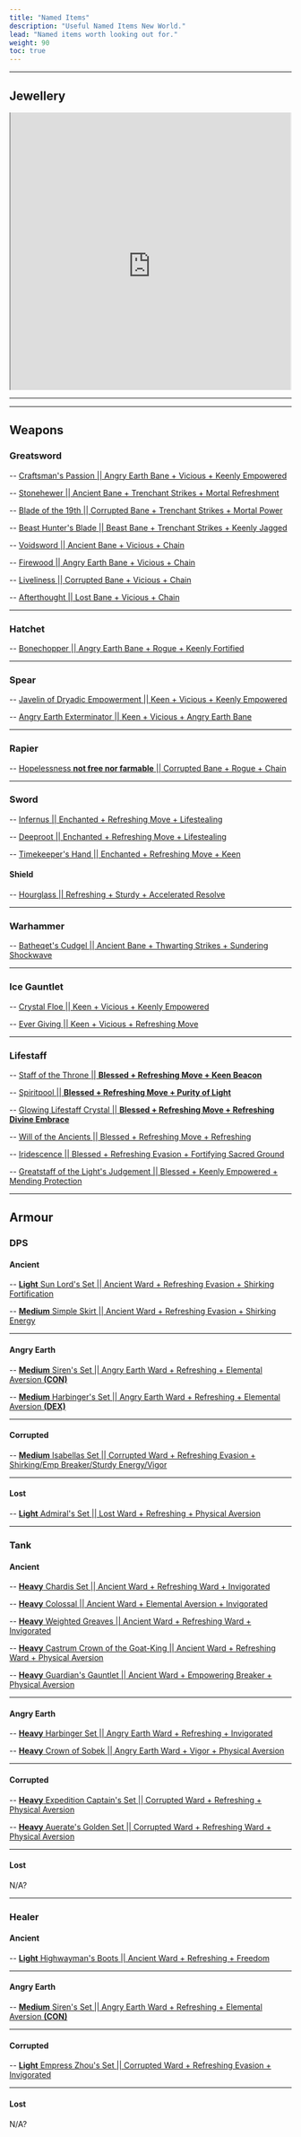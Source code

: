 ```yaml
---
title: "Named Items"
description: "Useful Named Items New World."
lead: "Named items worth looking out for."
weight: 90
toc: true
---
```


---

## Jewellery
<style>
.sheetcontainer {
display:flex;
width:100%;
overflow:hidden;

}
.gsheet {
margin-top:-28px;
margin-bottom:-81px;
height:600px;
width:100%;
}

  

</style>

<div class="sheetcontainer">
<iframe class="gsheet" src="https://docs.google.com/spreadsheets/d/e/2PACX-1vR_8aP20nFKq-l-Zk08SzUsScYofiRLWvdJ_rucl2PdK9Nb8wr-_nZH6YF3t-gGx7hEGIzt-bUnirT9/pubhtml?"></iframe>
</div>

---
---

<!-- ## DPS 

### Weapons

{{< details "Ancient" >}}
### Hatchet

-- <a href="https://nwdb.info/db/item/1hthrowingaxe_bonechoppert5" target="_blank">Bonechopper  || Angry Earth Bane + Rogue + Keenly Fortified</a>

---

### Spear

-- <a href="https://nwdb.info/db/item/2hspear_javelinofdryadicempowermentt5" target="_blank">Javelin of Dryadic Empowerment  || Keen + Vicious + Keenly Empowered</a>

-- <a href="https://nwdb.info/db/item/2hspear_angryearthexterminatort5" target="_blank">Angry Earth Exterminator  || Keen + Vicious + Angry Earth Bane</a>

---

### Rapier

-- <a href="https://nwdb.info/db/item/1hrapier_hopelessnesst5" target="_blank">Hopelessness **not free nor farmable**  || Corrupted Bane + Rogue + Chain</a>

---

### Sword

-- <a href="https://nwdb.info/db/item/1hlongsword_infernust5_v2" target="_blank">Infernus  || Enchanted + Refreshing Move + Lifestealing</a>
{{< /details >}}

{{< details "Angry Earth" >}}
test
{{< /details >}}

{{< details "Beast" >}}
test
{{< /details >}}

{{< details "Corrupted" >}}
test
{{< /details >}}



### Armour

{{< details "Ancient" >}}
test
{{< /details >}}

{{< details "Angry Earth" >}}
test
{{< /details >}}

{{< details "Beast" >}}
test
{{< /details >}}

{{< details "Corrupted" >}}
test
{{< /details >}}

---

## Tank

### Weapons

{{< details "Ancient" >}}
test
{{< /details >}}

{{< details "Angry Earth" >}}
test
{{< /details >}}

{{< details "Beast" >}}
test
{{< /details >}}

{{< details "Corrupted" >}}
test
{{< /details >}}



### Armour

{{< details "Ancient" >}}
test
{{< /details >}}

{{< details "Angry Earth" >}}
test
{{< /details >}}

{{< details "Beast" >}}
test
{{< /details >}}

{{< details "Corrupted" >}}
test
{{< /details >}}

---

## Healer

### Weapons

{{< details "Ancient" >}}
test
{{< /details >}}

{{< details "Angry Earth" >}}
test
{{< /details >}}

{{< details "Beast" >}}
test
{{< /details >}}

{{< details "Corrupted" >}}
test
{{< /details >}}



### Armour

{{< details "Ancient" >}}
test
{{< /details >}}

{{< details "Angry Earth" >}}
test
{{< /details >}}

{{< details "Beast" >}}
test
{{< /details >}}

{{< details "Corrupted" >}}
test
{{< /details >}}









 -->







## Weapons

### Greatsword

-- <a href="https://nwdb.info/db/item/2hgreatsword_craftsmanspassiont5_v2" target="_blank">Craftsman's Passion  || Angry Earth Bane + Vicious + Keenly Empowered</a>

-- <a href="https://nwdb.info/db/item/2hgreatsword_stonehewert5_v2" target="_blank">Stonehewer  || Ancient Bane + Trenchant Strikes + Mortal Refreshment</a>

-- <a href="https://nwdb.info/db/item/16_side_27_2hgreatsword_t5" target="_blank">Blade of the 19th  || Corrupted Bane + Trenchant Strikes + Mortal Power</a>

-- <a href="https://nwdb.info/db/item/2hgreatsword_beasthuntersbladet5_v2" target="_blank">Beast Hunter's Blade  || Beast Bane + Trenchant Strikes + Keenly Jagged</a>

-- <a href="https://nwdb.info/db/item/2hgreatsword_voidswordt5_v2" target="_blank">Voidsword  || Ancient Bane + Vicious + Chain</a>

-- <a href="https://nwdb.info/db/item/2hgreatsword_firewoodt5_v2" target="_blank">Firewood  || Angry Earth Bane + Vicious + Chain</a>

-- <a href="https://nwdb.info/db/item/2hgreatsword_livelinesst5_v2" target="_blank">Liveliness  || Corrupted Bane + Vicious + Chain</a>

-- <a href="https://nwdb.info/db/item/2hgreatsword_afterthoughtt5_v2" target="_blank">Afterthought  || Lost Bane + Vicious + Chain</a>

---

### Hatchet

-- <a href="https://nwdb.info/db/item/1hthrowingaxe_bonechoppert5" target="_blank">Bonechopper  || Angry Earth Bane + Rogue + Keenly Fortified</a>

---

### Spear

-- <a href="https://nwdb.info/db/item/2hspear_javelinofdryadicempowermentt5" target="_blank">Javelin of Dryadic Empowerment  || Keen + Vicious + Keenly Empowered</a>

-- <a href="https://nwdb.info/db/item/2hspear_angryearthexterminatort5" target="_blank">Angry Earth Exterminator  || Keen + Vicious + Angry Earth Bane</a>

---

### Rapier

-- <a href="https://nwdb.info/db/item/1hrapier_hopelessnesst5" target="_blank">Hopelessness **not free nor farmable**  || Corrupted Bane + Rogue + Chain</a>

---

### Sword

-- <a href="https://nwdb.info/db/item/1hlongsword_infernust5_v2" target="_blank">Infernus  || Enchanted + Refreshing Move + Lifestealing</a>

-- <a href="https://nwdb.info/db/item/1hlongsword_deeproott5_v2" target="_blank">Deeproot  || Enchanted + Refreshing Move + Lifestealing</a>

-- <a href="https://nwdb.info/db/item/1hlongsword_timekeepershandt5" target="_blank">Timekeeper's Hand  || Enchanted + Refreshing Move + Keen</a>

#### Shield

-- <a href="https://nwdb.info/db/item/1htshield_hourglasst5_v2" target="_blank">Hourglass  || Refreshing + Sturdy + Accelerated Resolve</a>


---

### Warhammer

-- <a href="https://nwdb.info/db/item/2hwarhammer_batheqetscudgelt5_v2" target="_blank">Batheqet's Cudgel  || Ancient Bane + Thwarting Strikes + Sundering Shockwave</a>

---

### Ice Gauntlet

-- <a href="https://nwdb.info/db/item/1hgauntletice_crystalfloet5" target="_blank">Crystal Floe  || Keen + Vicious + Keenly Empowered</a>

-- <a href="https://nwdb.info/db/item/1hgauntletice_evergivingt5" target="_blank">Ever Giving  || Keen + Vicious + Refreshing Move</a>

---

### Lifestaff

-- <a href="https://nwdb.info/db/item/2hstafflife_staffofthethronet5_v2" target="_blank">Staff of the Throne  || **Blessed + Refreshing Move + Keen Beacon**</a>

-- <a href="https://nwdb.info/db/item/2hstafflife_spiritpoolt5_v2" target="_blank">Spiritpool || **Blessed + Refreshing Move + Purity of Light**</a>

-- <a href="https://nwdb.info/db/item/2hstafflife_glowinglifecrystalstafft5_v2" target="_blank">Glowing Lifestaff Crystal  || **Blessed + Refreshing Move + Refreshing Divine Embrace**</a>

-- <a href="https://nwdb.info/db/item/2hstafflife_willoftheancientst5_v2" target="_blank">Will of the Ancients  || Blessed + Refreshing Move + Refreshing</a>

-- <a href="https://nwdb.info/db/item/2hstafflife_iridescencet5_v2" target="_blank">Iridescence || Blessed + Refreshing Evasion + Fortifying Sacred Ground</a>

-- <a href="https://nwdb.info/db/item/2hstafflife_greatstaffofthelightsjudgementt5" target="_blank">Greatstaff of the Light's Judgement  || Blessed + Keenly Empowered + Mending Protection</a>


---

## Armour

### DPS

#### Ancient

-- <a href="https://nwdb.info/db/item/lightchest_bs_boss_mutt5_600_v2" target="_blank">**Light** Sun Lord's Set || Ancient Ward + Refreshing Evasion + Shirking Fortification</a>

-- <a href="https://nwdb.info/db/item/mediumlegs_simpleskirtt5_v2" target="_blank">**Medium** Simple Skirt || Ancient Ward + Refreshing Evasion + Shirking Energy</a>

---

#### Angry Earth

-- <a href="https://nwdb.info/db/item/mediumchest_bb_boss2_mutt5_600_v2" target="_blank">**Medium** Siren's Set || Angry Earth Ward + Refreshing + Elemental Aversion **(CON)**</a>

-- <a href="https://nwdb.info/db/item/mediumchest_elitepoi_harbingerrobest5" target="_blank">**Medium** Harbinger's Set || Angry Earth Ward + Refreshing + Elemental Aversion **(DEX)**</a>

---

#### Corrupted

-- <a href="https://nwdb.info/db/item/mediumchest_m_boss600_mutt5_v2" target="_blank">**Medium** Isabellas Set  || Corrupted Ward + Refreshing Evasion + Shirking/Emp Breaker/Sturdy Energy/Vigor</a>

---

#### Lost

-- <a href="https://nwdb.info/db/item/lightchest_bb_boss_mutt5_600_v2" target="_blank">**Light** Admiral's Set || Lost Ward + Refreshing  + Physical Aversion</a>

---

### Tank
#### Ancient

-- <a href="https://nwdb.info/db/item/heavychest_li_boss600_mutt5_v2" target="_blank">**Heavy** Chardis Set  || Ancient Ward + Refreshing Ward + Invigorated</a>

-- <a href="https://nwdb.info/db/item/heavychest_colossalstormplatet5_v2" target="_blank">**Heavy** Colossal  || Ancient Ward + Elemental Aversion + Invigorated</a>

-- <a href="https://nwdb.info/db/item/heavylegs_weightedgreavest5_v2" target="_blank">**Heavy** Weighted Greaves  || Ancient Ward + Refreshing Ward + Invigorated</a>

-- <a href="https://nwdb.info/db/item/heavyhead_castrumcrownofthegoatkingt5_v2" target="_blank">**Heavy** Castrum Crown of the Goat-King  || Ancient Ward + Refreshing Ward + Physical Aversion</a>

-- <a href="https://nwdb.info/db/item/heavyhands_guardiansgauntletst5_v2" target="_blank">**Heavy** Guardian's Gauntlet  || Ancient Ward + Empowering Breaker + Physical Aversion</a>

---

#### Angry Earth

-- <a href="https://nwdb.info/db/item/heavychest_elitepoi_harbingerrobest5" target="_blank">**Heavy** Harbinger Set  || Angry Earth Ward + Refreshing + Invigorated</a>

-- <a href="https://nwdb.info/db/item/heavyhead_crownofsobekt5_v2" target="_blank">**Heavy** Crown of Sobek  || Angry Earth Ward + Vigor + Physical Aversion</a>

---

#### Corrupted

-- <a href="https://nwdb.info/db/item/heavychest_d_boss_mutt5_600_v2" target="_blank">**Heavy** Expedition Captain's Set  || Corrupted Ward + Refreshing + Physical Aversion</a>

-- <a href="https://nwdb.info/db/item/heavyhead_bs_boss_mutt5_600_v2" target="_blank">**Heavy** Auerate's Golden Set  || Corrupted Ward + Refreshing Ward + Physical Aversion</a>

---

#### Lost

N/A?

---

### Healer
#### Ancient

-- <a href="https://nwdb.info/db/item/mediumfeet_elitepoi_highwaymant5" target="_blank">**Light** Highwayman's Boots  || Ancient Ward + Refreshing + Freedom</a>

---

#### Angry Earth

-- <a href="https://nwdb.info/db/item/mediumchest_bb_boss2_mutt5_600_v2" target="_blank">**Medium** Siren's Set || Angry Earth Ward + Refreshing + Elemental Aversion **(CON)**</a>

---

#### Corrupted

-- <a href="https://nwdb.info/db/item/lightchest_ds_boss600_mutt5_v2" target="_blank">**Light** Empress Zhou's Set  || Corrupted Ward + Refreshing Evasion + Invigorated</a>

---

#### Lost

N/A?